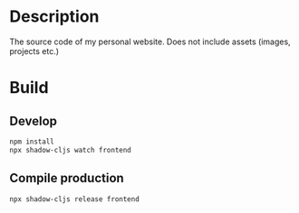 # Description

The source code of my personal website. Does not include assets (images, projects etc.)

# Build

## Develop

```bash
npm install
npx shadow-cljs watch frontend
```

## Compile production

```bash
npx shadow-cljs release frontend
```